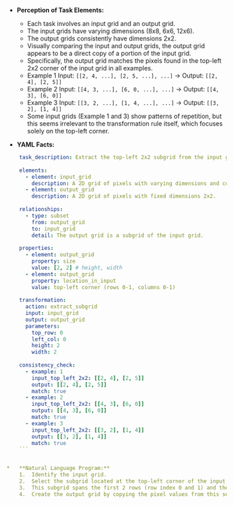 *   **Perception of Task Elements:**
    *   Each task involves an input grid and an output grid.
    *   The input grids have varying dimensions (8x8, 6x6, 12x6).
    *   The output grids consistently have dimensions 2x2.
    *   Visually comparing the input and output grids, the output grid appears to be a direct copy of a portion of the input grid.
    *   Specifically, the output grid matches the pixels found in the top-left 2x2 corner of the input grid in all examples.
    *   Example 1 Input: `[[2, 4, ...], [2, 5, ...], ...]` -> Output: `[[2, 4], [2, 5]]`
    *   Example 2 Input: `[[4, 3, ...], [6, 0, ...], ...]` -> Output: `[[4, 3], [6, 0]]`
    *   Example 3 Input: `[[3, 2, ...], [1, 4, ...], ...]` -> Output: `[[3, 2], [1, 4]]`
    *   Some input grids (Example 1 and 3) show patterns of repetition, but this seems irrelevant to the transformation rule itself, which focuses solely on the top-left corner.

*   **YAML Facts:**
    
```yaml
    task_description: Extract the top-left 2x2 subgrid from the input grid.
    
    elements:
      - element: input_grid
        description: A 2D grid of pixels with varying dimensions and colors.
      - element: output_grid
        description: A 2D grid of pixels with fixed dimensions 2x2.
        
    relationships:
      - type: subset
        from: output_grid
        to: input_grid
        detail: The output grid is a subgrid of the input grid.
        
    properties:
      - element: output_grid
        property: size
        value: [2, 2] # height, width
      - element: output_grid
        property: location_in_input
        value: top-left corner (rows 0-1, columns 0-1)
        
    transformation:
      action: extract_subgrid
      input: input_grid
      output: output_grid
      parameters:
        top_row: 0
        left_col: 0
        height: 2
        width: 2
        
    consistency_check:
      - example: 1
        input_top_left_2x2: [[2, 4], [2, 5]]
        output: [[2, 4], [2, 5]]
        match: true
      - example: 2
        input_top_left_2x2: [[4, 3], [6, 0]]
        output: [[4, 3], [6, 0]]
        match: true
      - example: 3
        input_top_left_2x2: [[3, 2], [1, 4]]
        output: [[3, 2], [1, 4]]
        match: true
    ```


*   **Natural Language Program:**
    1.  Identify the input grid.
    2.  Select the subgrid located at the top-left corner of the input grid.
    3.  This subgrid spans the first 2 rows (row index 0 and 1) and the first 2 columns (column index 0 and 1).
    4.  Create the output grid by copying the pixel values from this selected 2x2 subgrid.